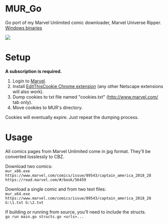 # MUR_Go
Go port of my Marvel Unlimited comic downloader, Marvel Universe Ripper.
[Windows binaries](https://github.com/Sorrow446/MUR_Go/releases)

![](https://i.imgur.com/xbfNr6j.png)

# Setup
**A subscription is required.**  
1. Login to [Marvel](http://www.marvel.com/).
2. Install [EditThisCookie Chrome extension](https://chrome.google.com/webstore/detail/editthiscookie/fngmhnnpilhplaeedifhccceomclgfbg?hl=en) (any other Netscape extensions will also work).
3. Dump cookies to txt file named "cookies.txt" (http://www.marvel.com/ tab only).
4. Move cookies to MUR's directory.

Cookies will eventually expire. Just repeat the dumping process.

# Usage
All comics pages from Marvel Unlimited come in jpg format. They'll be converted losslessly to CBZ.

Download two comics:   
`mur_x86.exe https://www.marvel.com/comics/issue/89543/captain_america_2018_28 https://read.marvel.com/#/book/56459`

Download a single comic and from two text files:   
`mur_x64.exe https://www.marvel.com/comics/issue/89543/captain_america_2018_28 G:\1.txt G:\2.txt`

If building or running from source, you'll need to include the structs.   
`go run main.go structs.go <urls>...`

